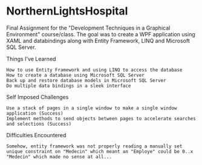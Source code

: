 # NorthernLightsHospital
Final Assignment for the "Development Techniques in a Graphical Environment" course/class. 
The goal was to create a WPF application using XAML and databindings along with Entity Framework, LINQ and Microsoft SQL Server.

Things I've Learned

    How to use Entity Framework and using LINQ to access the database
    How to create a database using Microsoft SQL Server
    Back up and restore database models in Microsoft SQL Server
    Do multiple data bindings in a sleek interface

Self Imposed Challenges

    Use a stack of pages in a single window to make a single window application (Success)
    Implement methods to send objects between pages to accelerate searches and selections (Success)

Difficulties Encountered

    Somehow, entity framework was not properly reading a manually set unique constraint on "Medecin" which meant an "Employe" could be 0..x "Medecin" which made no sense at all...
